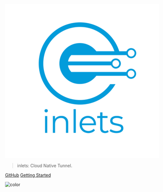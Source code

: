 ![logo](images/inlets-logo.svg ':size=300%')

> inlets: Cloud Native Tunnel.

[GitHub](https://github.com/inlets/)
[Getting Started](#cloud-native-tunnel)

<!-- background color -->
![color](#f0f0f0)
